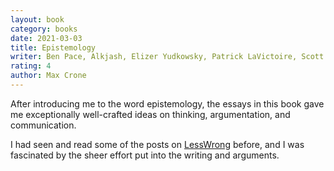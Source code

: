 ```yaml
---
layout: book
category: books
date: 2021-03-03
title: Epistemology
writer: Ben Pace, Alkjash, Elizer Yudkowsky, Patrick LaVictoire, Scott Alexander, Sarah Constantin, Abraham Demski
rating: 4 
author: Max Crone
---
```

After introducing me to the word epistemology, the essays in this book gave me exceptionally well-crafted ideas on thinking, argumentation, and communication.

I had seen and read some of the posts on [LessWrong](https://www.lesswrong.com) before, and I was fascinated by the sheer effort put into the writing and arguments. 
